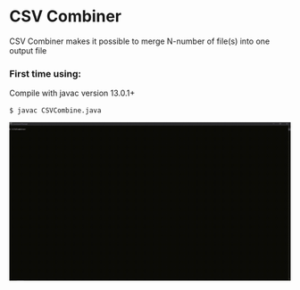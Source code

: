 # CSV Combiner
CSV Combiner makes it possible to merge N-number of file(s) into one output file

### First time using:
Compile with javac version 13.0.1+ 

```
$ javac CSVCombine.java
```

<img src="ScreenGifs/FirstTime.gif" alt="compiling code">
